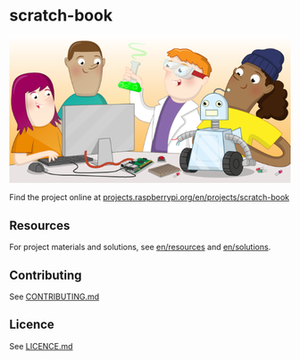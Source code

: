 # scratch-book

![scratch-book](banner.png)

Find the project online at [projects.raspberrypi.org/en/projects/scratch-book](https://projects.raspberrypi.org/en/projects/scratch-book)

## Resources
For project materials and solutions, see [en/resources](https://github.com/raspberrypilearning/scratch-book/tree/master/en/resources) and [en/solutions](https://github.com/raspberrypilearning/scratch-book/tree/master/en/solutions).

## Contributing
See [CONTRIBUTING.md](CONTRIBUTING.md)

## Licence
 See [LICENCE.md](LICENCE.md)